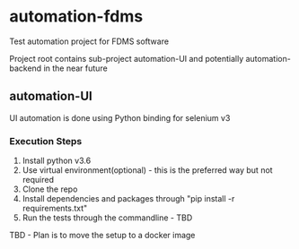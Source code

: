 # automation-fdms
Test automation project for FDMS software

Project root contains sub-project automation-UI and potentially automation-backend in the near future

## automation-UI
UI automation is done using Python binding for selenium v3

### Execution Steps
1) Install python v3.6
2) Use virtual environment(optional) - this is the preferred way but not required
3) Clone the repo
4) Install dependencies and packages through "pip install -r requirements.txt"
5) Run the tests through the commandline - TBD

TBD - Plan is to move the setup to a docker image 
